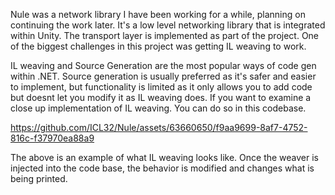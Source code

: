 Nule was a network library I have been working for a while, planning on continuing the work later. It's a low level networking library that is integrated within Unity. The transport layer is implemented as part of the project. One of the biggest challenges in this project was getting IL weaving to work.

IL weaving and Source Generation are the most popular ways of code gen within .NET. Source generation is usually preferred as it's safer and easier to implement, but functionality is limited as it only allows you to add code but doesnt let you modify it as IL weaving does. If you want to examine a close up implementation of IL weaving. You can do so in this codebase.

https://github.com/ICL32/Nule/assets/63660650/f9aa9699-8af7-4752-816c-f37970ea88a9

The above is an example of what IL weaving looks like. Once the weaver is injected into the code base, the behavior is modified and changes what is being printed.
